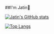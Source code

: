 ##I'm Jatin👋

[![Jatin's GitHub stats](https://github-readme-stats.vercel.app/api?username=jatinsuyal&show_icons=true)](https://github.com/jatinsuyal/github-readme-stats&show_icons=true)

[![Top Langs](https://github-readme-stats.vercel.app/api/top-langs/?username=jatinsuyal)](https://github.com/jatinsuyal/github-readme-stats)
